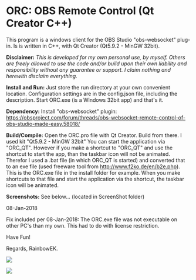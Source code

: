 # ORC: OBS Remote Control (Qt Creator C++) 

This program is a windows client for the OBS Studio "obs-websocket" plug-in.
Is is written in C++, with Qt Creator (Qt5.9.2 - MinGW 32bit).

**Disclaimer:**
*This is developed for my own personal use, by myself. Others are freely allowed to use the code and/or build upon their own liability and responsibility without any guarantee or support. I claim nothing and herewith disclaim everything.*

**Install and Run:**
Just store the run directory at your own convenient location.
Configuration settings are in the config.json file, including the description.
Start ORC.exe (is a Windows 32bit app) and that's it.

**Dependency:**
Install "obs-websocket" plugin: https://obsproject.com/forum/threads/obs-websocket-remote-control-of-obs-studio-made-easy.58018/

**Build/Compile:**
Open the ORC.pro file with Qt Creator. Build from there. I used kit "Qt5.9.2 - MinGW 32bit"
You can start the application via "ORC_QT". 
However if you make a shortcut to "ORC_QT" and use the shortcut to start the app, than the taskbar icon will not be animated.
Therefor I used a .bat file (in which ORC_QT is started) and converted that to an exe file (used freeware tool from http://www.f2ko.de/en/b2e.php). This is the ORC.exe file in the install folder for example. When you make shortcuts to that file and start the application via the shortcut, the taskbar icon will be animated.

**Screenshots:**
See below... (located in ScreenShot folder)

08-Jan-2018

Fix included per 08-Jan-2018: The ORC.exe file was not executable on other PC's than my own. This had to do with license restriction.

Have Fun!

Regards,
RainbowEK.

![](file:./screenshots/MainWindow.PNG)

![](file:./screenshots/DebugWindow.PNG)